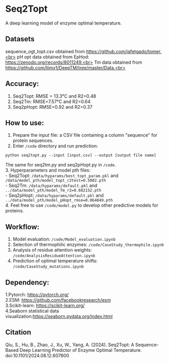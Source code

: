 # Seq2Topt
A deep learning model of enzyme optimal temperature.

## Datasets
sequence_ogt_topt.csv obtained from https://github.com/jafetgado/tomer.<br>
pH opt data obtained from EpHod: https://zenodo.org/records/8011249.<br>
Tm data obtained from https://github.com/liimy1/DeepTM/tree/master/Data.<br>
## Accuracy:
1. Seq2Topt: RMSE = 13.3℃ and R2=0.48<br>
2. Seq2Tm: RMSE=7.57℃ and R2=0.64<br>
3. Seq2pHopt: RMSE=0.92 and R2=0.37<br>
## How to use:
1. Prepare the input file: a CSV file containing a column "sequence" for protein sequences.<br>
2. Enter `/code` directory and run prediction: <br>
```
python seq2topt.py --input [input.csv] --output [output file name]
```
The same for seq2tm.py and seq2pHopt.py in `/code`.<br>
3. Hyperparameters and model pth files: <br>
	- Seq2Topt: `/data/hyparams/best_topt_param.pkl` and `/data/model_pth/model_topt_r2test=0.5002.pth`<br>
	- Seq2Tm: `/data/hyparams/default.pkl` and `../data/model_pth/model_Tm_r2=0.682152.pth` <br>
	- Seq2pHopt: `/data/hyparams/default.pkl` and `../data/model_pth/model_pHopt_rmse=0.064849.pth`<br>
4. Feel free to use `/code/model.py` to develop other predictive models for proteins. <br>
## Workflow:
1. Model evaluation: `/code/Model_evaluation.ipynb`
2. Selection of thermophilic enzymes: `/code/CaseStudy_thermophile.ipynb`
3. Analysis of residue attention weights: `/code/AnalysisResidueAttention.ipynb`
4. Prediction of optimal temperature shifts: `/code/CaseStudy_mutations.ipynb`
## Dependency:
1.Pytorch: https://pytorch.org/<br>
2.ESM: https://github.com/facebookresearch/esm<br>
3.Scikit-learn: https://scikit-learn.org/<br>
4.Seaborn statistical data visualization:https://seaborn.pydata.org/index.html<br>
## Citation
Qiu, S., Hu, B., Zhao, J., Xu, W., Yang, A. (2024). Seq2Topt: A Sequence-Based Deep Learning Predictor of Enzyme Optimal Temperature. doi:10.1101/2024.08.12.607600 
